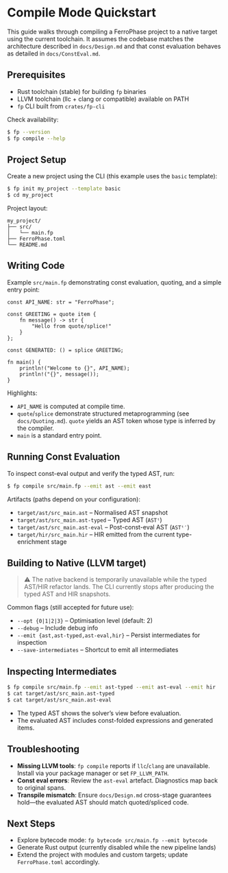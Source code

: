 # Compile Mode Quickstart

This guide walks through compiling a FerroPhase project to a native target using the current toolchain. It assumes the
codebase matches the architecture described in `docs/Design.md` and that const evaluation behaves as detailed in
`docs/ConstEval.md`.

## Prerequisites

- Rust toolchain (stable) for building `fp` binaries
- LLVM toolchain (llc + clang or compatible) available on PATH
- `fp` CLI built from `crates/fp-cli`

Check availability:

```bash
$ fp --version
$ fp compile --help
```

## Project Setup

Create a new project using the CLI (this example uses the `basic` template):

```bash
$ fp init my_project --template basic
$ cd my_project
```

Project layout:

```
my_project/
├── src/
│   └── main.fp
├── FerroPhase.toml
└── README.md
```

## Writing Code

Example `src/main.fp` demonstrating const evaluation, quoting, and a simple entry point:

```ferrophase
const API_NAME: str = "FerroPhase";

const GREETING = quote item {
    fn message() -> str {
        "Hello from quote/splice!"
    }
};

const GENERATED: () = splice GREETING;

fn main() {
    println!("Welcome to {}", API_NAME);
    println!("{}", message());
}
```

Highlights:
- `API_NAME` is computed at compile time.
- `quote`/`splice` demonstrate structured metaprogramming (see `docs/Quoting.md`). `quote` yields an AST token whose
  type is inferred by the compiler.
- `main` is a standard entry point.

## Running Const Evaluation

To inspect const-eval output and verify the typed AST, run:

```bash
$ fp compile src/main.fp --emit ast --emit east
```

Artifacts (paths depend on your configuration):
- `target/ast/src_main.ast` – Normalised AST snapshot
- `target/ast/src_main.ast-typed` – Typed AST (`ASTᵗ`)
- `target/ast/src_main.ast-eval` – Post-const-eval AST (`ASTᵗ′`)
- `target/hir/src_main.hir` – HIR emitted from the current type-enrichment stage

## Building to Native (LLVM target)

> ⚠️ The native backend is temporarily unavailable while the typed AST/HIR
> refactor lands. The CLI currently stops after producing the typed AST and
> HIR snapshots.

Common flags (still accepted for future use):
- `--opt {0|1|2|3}` – Optimisation level (default: 2)
- `--debug` – Include debug info
- `--emit {ast,ast-typed,ast-eval,hir}` – Persist intermediates for inspection
- `--save-intermediates` – Shortcut to emit all intermediates

## Inspecting Intermediates

```bash
$ fp compile src/main.fp --emit ast-typed --emit ast-eval --emit hir
$ cat target/ast/src_main.ast-typed
$ cat target/ast/src_main.ast-eval
```

- The typed AST shows the solver’s view before evaluation.
- The evaluated AST includes const-folded expressions and generated items.

## Troubleshooting

- **Missing LLVM tools**: `fp compile` reports if `llc`/`clang` are unavailable. Install via your package manager or set
  `FP_LLVM_PATH`.
- **Const eval errors**: Review the `ast-eval` artefact. Diagnostics map back to original spans.
- **Transpile mismatch**: Ensure `docs/Design.md` cross-stage guarantees hold—the evaluated AST should match quoted/spliced code.

## Next Steps

- Explore bytecode mode: `fp bytecode src/main.fp --emit bytecode`
- Generate Rust output (currently disabled while the new pipeline lands)
- Extend the project with modules and custom targets; update `FerroPhase.toml` accordingly.
